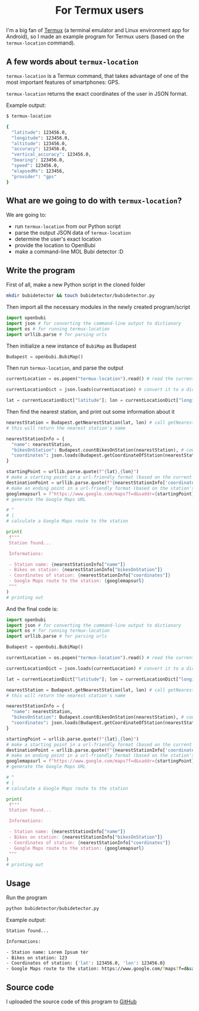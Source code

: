 # <p align="center">For Termux users</p>

I'm a big fan of [Termux](https://termux.com/) (a terminal emulator and Linux environment app for Android), so I made an example program for Termux users (based on the `termux-location` command).


## A few words about `termux-location`

`termux-location` is a Termux command, that takes advantage of one of the most important features of smartphones: GPS.

`termux-location` returns the exact coordinates of the user in JSON format.

Example output:

```bash
$ termux-location

{
  "latitude": 123456.0,
  "longitude": 123456.0,
  "altitude": 123456.0,
  "accuracy": 123456.0,
  "vertical_accuracy": 123456.0,
  "bearing": 123456.0,
  "speed": 123456.0,
  "elapsedMs": 123456,
  "provider": "gps"
}
```

## What are we going to do with `termux-location`?

We are going to:

- run `termux-location` from our Python script
- parse the output JSON data of `termux-location`
- determine the user's exact location
- provide the location to OpenBubi
- make a command-line MOL Bubi detector :D

## Write the program

First of all, make a new Python script in the cloned folder

```bash
mkdir bubidetector && touch bubidetector/bubidetector.py
```

Then import all the necessary modules in the newly created program/script

```python
import openbubi
import json # for converting the command-line output to dictionary
import os # for running termux-location
import urllib.parse # for parsing urls
```

Then initialize a new instance of `BubiMap` as Budapest

```python
Budapest = openbubi.BubiMap()
```

Then run `termux-location`, and parse the output

```python
currentLocation = os.popen("termux-location").read() # read the current location

currentLocationDict = json.loads(currentLocation) # convert it to a dictionary

lat = currentLocationDict["latitude"]; lon = currentLocationDict["longitude"] # parse it
```

Then find the nearest station, and print out some information about it

```python
nearestStation = Budapest.getNearestStation(lat, lon) # call getNearestStation(), and provide lat, lon
# this will return the nearest station's name

nearestStationInfo = {
  "name": nearestStation,
  "bikesOnStation": Budapest.countBikesOnStation(nearestStation), # count the bikes on that station
  "coordinates": json.loads(Budapest.getCoordinateOfStation(nearestStation)) # get the coordinates of that station, and convert it to a dictionary
}

startingPoint = urllib.parse.quote(f"{lat},{lon}")
# make a starting point in a url-friendly format (based on the current coordinates)
destinationPoint = urllib.parse.quote(f"{nearestStationInfo['coordinates']['lat']},{nearestStationInfo['coordinates']['lon']}")
# make an ending point in a url-friendly format (based on the station's coordinates)
googlemapsurl = f"https://www.google.com/maps?f=d&saddr={startingPoint}&daddr={destinationPoint}&dirflg=d"
# generate the Google Maps URL

# ^
# |
# calculate a Google Maps route to the station

print(
 f"""
 Station found...

 Informations:

 - Station name: {nearestStationInfo["name"]}
 - Bikes on station: {nearestStationInfo["bikesOnStation"]}
 - Coordinates of station: {nearestStationInfo["coordinates"]}
 - Google Maps route to the station: {googlemapsurl}
 """
)
# printing out
```

And the final code is:

```python
import openbubi
import json # for converting the command-line output to dictionary
import os # for running termux-location
import urllib.parse # for parsing urls

Budapest = openbubi.BubiMap()

currentLocation = os.popen("termux-location").read() # read the current location

currentLocationDict = json.loads(currentLocation) # convert it to a dictionary

lat = currentLocationDict["latitude"]; lon = currentLocationDict["longitude"] # parse it

nearestStation = Budapest.getNearestStation(lat, lon) # call getNearestStation(), and provide lat, lon
# this will return the nearest station's name

nearestStationInfo = {
  "name": nearestStation,
  "bikesOnStation": Budapest.countBikesOnStation(nearestStation), # count the bikes on that station
  "coordinates": json.loads(Budapest.getCoordinateOfStation(nearestStation)) # get the coordinates of that station, and convert it to a dictionary
}

startingPoint = urllib.parse.quote(f"{lat},{lon}")
# make a starting point in a url-friendly format (based on the current coordinates)
destinationPoint = urllib.parse.quote(f"{nearestStationInfo['coordinates']['lat']},{nearestStationInfo['coordinates']['lon']}")
# make an ending point in a url-friendly format (based on the station's coordinates)
googlemapsurl = f"https://www.google.com/maps?f=d&saddr={startingPoint}&daddr={destinationPoint}&dirflg=d"
# generate the Google Maps URL

# ^
# |
# calculate a Google Maps route to the station

print(
 f"""
 Station found...

 Informations:

 - Station name: {nearestStationInfo["name"]}
 - Bikes on station: {nearestStationInfo["bikesOnStation"]}
 - Coordinates of station: {nearestStationInfo["coordinates"]}
 - Google Maps route to the station: {googlemapsurl}
 """
)
# printing out
```

## Usage

Run the program

```bash
python bubidetector/bubidetector.py
```

Example output:

```bash
Station found...

Informations:

- Station name: Lorem Ipsum tér
- Bikes on station: 123
- Coordinates of station: {'lat': 123456.0, 'lon': 123456.0}
- Google Maps route to the station: https://www.google.com/?maps?f=d&saddr=123456.0%2C123456.0&daddr=123456.0%2C123456.0&dirflg=d
```

## Source code

I uploaded the source code of this program to [GitHub](https://github.com/PiciAkk/OpenBubi/blob/main/bubidetector/bubidetector.py)
